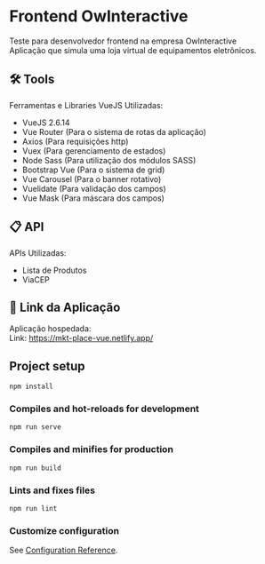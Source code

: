 # Frontend OwInteractive

Teste para desenvolvedor frontend na empresa OwInteractive<br/>
Aplicação que simula uma loja virtual de equipamentos eletrônicos.
<br/>

## 🛠️ Tools

Ferramentas e Libraries VueJS Utilizadas:

- VueJS 2.6.14
- Vue Router (Para o sistema de rotas da aplicação)<br/>
- Axios (Para requisições http)<br/>
- Vuex (Para gerenciamento de estados)<br/>
- Node Sass (Para utilização dos módulos SASS)<br/>
- Bootstrap Vue (Para o sistema de grid)<br/>
- Vue Carousel (Para o banner rotativo)<br/>
- Vuelidate (Para validação dos campos)<br/>
- Vue Mask (Para máscara dos campos)<br/>

## 📋 API

APIs Utilizadas:

- Lista de Produtos<br/>
- ViaCEP<br/>

## 🚀 Link da Aplicação

Aplicação hospedada:<br/>
Link: https://mkt-place-vue.netlify.app/<br/>


## Project setup
```
npm install
```

### Compiles and hot-reloads for development
```
npm run serve
```

### Compiles and minifies for production
```
npm run build
```

### Lints and fixes files
```
npm run lint
```

### Customize configuration
See [Configuration Reference](https://cli.vuejs.org/config/).
